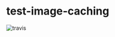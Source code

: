 test-image-caching
==================

![travis](https://api.travis-ci.org/fakeatmos/test-image-caching.png)

